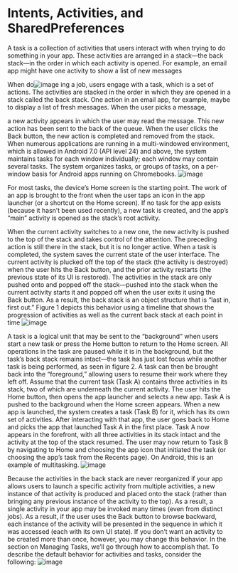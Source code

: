 # Intents, Activities, and SharedPreferences

A task is a collection of activities that users interact with when trying to do something in your app.
These activities are arranged in a stack—the back stack—in the order in
which each activity is opened. For example, an email app might have one activity to show a list of new messages

When do![image](https://user-images.githubusercontent.com/97823170/165354740-8b5ce5f5-2c96-411c-8625-5d18b1c97253.png)
ing a job, users engage with a task, which is a set of actions. The activities are stacked in the order in which they are opened in
a stack called the back stack. One action in an email app, for example, maybe to display a list of fresh messages. When the user picks a message,

a new activity appears in which the user may read the message. This new action has been sent to the back of the queue. When the user clicks the Back button,
the new action is completed and removed from the stack. When numerous applications are running in a multi-windowed environment,
which is allowed in Android 7.0 (API level 24) and above, the system maintains tasks for each window individually; each window may contain several tasks.
The system organizes tasks, or groups of tasks, on a per-window basis for Android apps running on Chromebooks.
![image](https://user-images.githubusercontent.com/97823170/165354613-acadce7f-8914-4974-ae02-48593b0c8d44.png)


For most tasks, the device’s Home screen is the starting point. The work of an app is brought to the front when the user taps an icon in the app launcher (or a shortcut on the Home screen). If no task for the app exists (because it hasn’t been used recently), a new task is created, and the app’s “main” activity is opened as the stack’s root activity. 

When the current activity switches to a new one, the new activity is pushed to the top of the stack and takes control of the attention.
The preceding action is still there in the stack, but it is no longer active. When a task is completed, the system saves the current state of the user interface.
The current activity is plucked off the top of the stack (the activity is destroyed) when the user hits the Back button, and the prior activity restarts
(the previous state of its UI is restored). The activities in the stack are only pushed onto and popped off the stack—pushed into the stack when the current activity
starts it and popped off when the user exits it using the Back button. As a result, the back stack is an object structure that is “last in, first out.”
Figure 1 depicts this behavior using a timeline that shows the progression of activities as well as the current back stack at each point in time
![image](https://user-images.githubusercontent.com/97823170/165354707-55af05b4-b375-490e-b27e-5a600aa44ea3.png)

A task is a logical unit that may be sent to the “background” when users start a new task or press the Home button to return to the Home screen.
All operations in the task are paused while it is in the background, but the task’s back stack remains intact—the task has just lost focus while another task
is being performed, as seen in figure 2. A task can then be brought back into the “foreground,” allowing users to resume their work where they left off. Assume
that the current task (Task A) contains three activities in its stack, two of which are underneath the current activity. The user hits the Home button, then
opens the app launcher and selects a new app. Task A is pushed to the background when the Home screen appears.
When a new app is launched, the system creates a task (Task B) for it, which has its own set of activities. After interacting with that app, the 
user goes back to Home and picks the app that launched Task A in the first place. Task A now appears in the forefront, with all three activities in
its stack intact and the activity at the top of the stack resumed. The user may now return to Task B by navigating to Home and choosing the app icon
that initiated the task (or choosing the app’s task from the Recents page). On Android, this is an example of multitasking.
![image](https://user-images.githubusercontent.com/97823170/165354670-4007f434-068f-47c7-9e50-11453b8d7ca8.png)

Because the activities in the back stack are never reorganized if your app allows users to launch a specific activity from multiple 
activities, a new instance of that activity is produced and placed onto the stack (rather than bringing any previous instance of the activity to the top).
As a result, a single activity in your app may be invoked many times (even from distinct jobs). As a result, if the user uses the Back button to browse backward,
each instance of the activity will be presented in the sequence in which it was accessed (each with its own UI state). If you don’t want an activity to
be created more than once, however, you may change this behavior. In the section on Managing Tasks, we’ll go through how to accomplish that. To describe the
default behavior for activities and tasks, consider the following:
![image](https://user-images.githubusercontent.com/97823170/165354639-8af87f34-90e7-48ef-be0e-97b7a05f38fc.png)
